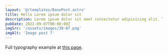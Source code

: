 ```yaml
---
layout: '@/templates/BasePost.astro'
title: Hello Lorem ipsum dolor sit
description: Lorem ipsum dolor sit amet consectetur adipisicing elit. Tenetur vero esse non molestias eos excepturi.
pubDate: 2022-09-07T00:00:00Z
imgSrc: '/assets/images/30-07.png'
imgAlt: 'Image post 7'
---
```


Full typography example at [this page](./sixth-post).
